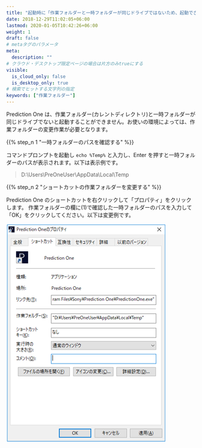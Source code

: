 ```yaml
---
title: "起動時に「作業フォルダーと一時フォルダーが同じドライブではないため、起動できません」というエラーが表示されたが、どうすれば起動できますか？"
date: 2018-12-29T11:02:05+06:00
lastmod: 2020-01-05T10:42:26+06:00
weight: 1
draft: false
# metaタグのパラメータ
meta:
  description: ""
# クラウド・デスクトップ限定ページの場合は片方のみtrueにする
visible:
  is_cloud_only: false
  is_desktop_only: true
# 検索でヒットする文字列の指定
keywords: ["作業フォルダー"]
---
```


Prediction One は、作業フォルダー(カレントディレクトリ)と一時フォルダーが同じドライブでないと起動することができません。お使いの環境によっては、作業フォルダーの変更作業が必要となります。

{{% step_n 1 "一時フォルダーのパスを確認する" %}}

コマンドプロンプトを起動し `echo %Temp%` と入力し、Enter を押すと一時フォルダーのパスが表示されます。以下は表示例です。

> D:\Users\PreOneUser\AppData\Local\Temp

{{% step_n 2 "ショートカットの作業フォルダーを変更する" %}}

Prediction One のショートカットを右クリックして「プロパティ」をクリックします。
作業フォルダーの欄に(1)で確認した一時フォルダーのパスを入力して「OK」をクリックしてください。以下は変更例です。

![変更例](../../img/t_slide4.png)
